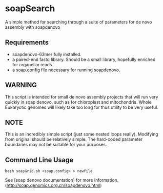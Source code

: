# soapSearch
A simple method for searching through a suite of parameters for de novo assembly with soapdenovo

Requirements
------------

- soapdenovo-63mer fully installed.
- a paired-end fastq library. Should be a small library, hopefully enriched for organellar reads.
- a soap.config file necessary for running soapdenovo.

WARNING
-------
This script is intended for small de novo assembly projects that will run very quickly in soap denovo, such as for chloroplast and mitochondria. Whole Eukaryotic genomes will likely take too long for thus utility to be very useful. 


NOTE
----
This is an incredibly simple script (just some nested loops really). Modifying from original should be relatively simple. The hard-coded parameter boundaries may not be suitable for your purposes.


Command Line Usage
------------------
```
bash soapGrid.sh <soap.config> > newfile
```
See [soap denovo documentation] for more information.(http://soap.genomics.org.cn/soapdenovo.html) 
